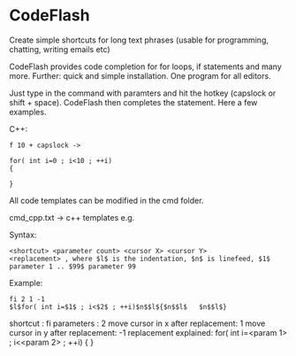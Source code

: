 # CodeFlash
Create simple shortcuts for long text phrases (usable for programming, chatting, writing emails etc)


CodeFlash provides code completion for for loops, if statements and many more. Further: quick and simple installation. One program for all editors.

Just type in the command with paramters and hit the hotkey (capslock or shift + space). CodeFlash then completes the statement. Here a few examples. 

C++:

    f 10 + capslock -> 
    
    for( int i=0 ; i<10 ; ++i)
    {
    	
    }

All code templates can be modified in the cmd folder. 

cmd_cpp.txt -> c++ templates e.g.

Syntax:

    <shortcut> <parameter count> <cursor X> <cursor Y>
    <replacement> , where $l$ is the indentation, $n$ is linefeed, $1$ parameter 1 .. $99$ parameter 99

Example:

    fi 2 1 -1
    $l$for( int i=$1$ ; i<$2$ ; ++i)$n$$l${$n$$l$	$n$$l$}

shortcut : fi
parameters : 2
move cursor in x after replacement: 1
move cursor in y after replacement: -1
replacement explained: 
    <indent>for( int i=<param 1> ; i<<param 2> ; ++i)
    <linefeed><indent>{<linefeed><indent>	<linefeed><indent>}

